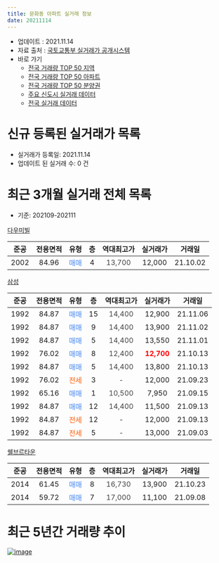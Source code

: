 ```yaml
---
title: 문화동 아파트 실거래 정보
date: 20211114
---
```


* 업데이트 : 2021.11.14
* 자료 출처 : [국토교통부 실거래가 공개시스템](http://rt.molit.go.kr)
* 바로 가기
    * [전국 거래량 TOP 50 지역](https://apt-info.github.io/apt-trade-info/tr)
    * [전국 거래량 TOP 50 아파트](https://apt-info.github.io/apt-trade-info/ta)
    * [전국 거래량 TOP 50 분양권](https://apt-info.github.io/apt-trade-info/tb)
    * [주요 신도시 실거래 데이터](https://apt-info.github.io/apt-trade-info/newtown)
    * [전국 실거래 데이터](https://apt-info.github.io/apt-trade-info/all)



<script async src="https://pagead2.googlesyndication.com/pagead/js/adsbygoogle.js"></script>
<!-- 기본광고 -->
<ins class="adsbygoogle"
     style="display:block"
     data-ad-client="ca-pub-1142216861245946"
     data-ad-slot="4805727019"
     data-ad-format="auto"
     data-full-width-responsive="true"></ins>
<script>
     (adsbygoogle = window.adsbygoogle || []).push({});
</script>


# 신규 등록된 실거래가 목록

* 실거래가 등록일: 2021.11.14
* 업데이트 된 실거래 수: 0 건




<script async src="https://pagead2.googlesyndication.com/pagead/js/adsbygoogle.js"></script>
<!-- 기본광고 -->
<ins class="adsbygoogle"
     style="display:block"
     data-ad-client="ca-pub-1142216861245946"
     data-ad-slot="4805727019"
     data-ad-format="auto"
     data-full-width-responsive="true"></ins>
<script>
     (adsbygoogle = window.adsbygoogle || []).push({});
</script>


# 최근 3개월 실거래 전체 목록
* 기준: 202109-202111


[다우미빌](https://search.naver.com/search.naver?query=%EB%8B%A4%EC%9A%B0%EB%AF%B8%EB%B9%8C)

|준공|전용면적|유형|층|역대최고가|실거래가|거래일|
|:---:|:---:|:---:|:---:|:---:|:---:|:---:|
|2002|84.96|<span style="color:#4285F3">매매</span>|4|<span style="color:#444444">13,700</span>|12,000|21.10.02|

[삼성](https://search.naver.com/search.naver?query=%EC%82%BC%EC%84%B1)

|준공|전용면적|유형|층|역대최고가|실거래가|거래일|
|:---:|:---:|:---:|:---:|:---:|:---:|:---:|
|1992|84.87|<span style="color:#4285F3">매매</span>|15|<span style="color:#444444">14,400</span>|12,900|21.11.06|
|1992|84.87|<span style="color:#4285F3">매매</span>|9|<span style="color:#444444">14,400</span>|13,900|21.11.02|
|1992|84.87|<span style="color:#4285F3">매매</span>|5|<span style="color:#444444">14,400</span>|13,550|21.11.01|
|1992|76.02|<span style="color:#4285F3">매매</span>|8|<span style="color:#444444">12,400</span>|<b><span style="color:#FF0000">12,700</span></b>|21.10.13|
|1992|84.87|<span style="color:#4285F3">매매</span>|5|<span style="color:#444444">14,400</span>|13,800|21.10.13|
|1992|76.02|<span style="color:#FF5A00">전세</span>|3|<span style="color:#444444">-</span>|12,000|21.09.23|
|1992|65.16|<span style="color:#4285F3">매매</span>|1|<span style="color:#444444">10,500</span>|7,950|21.09.15|
|1992|84.87|<span style="color:#4285F3">매매</span>|12|<span style="color:#444444">14,400</span>|11,500|21.09.13|
|1992|84.87|<span style="color:#FF5A00">전세</span>|12|<span style="color:#444444">-</span>|12,000|21.09.13|
|1992|84.87|<span style="color:#FF5A00">전세</span>|5|<span style="color:#444444">-</span>|13,000|21.09.03|

[쉘브르타운](https://search.naver.com/search.naver?query=%EC%89%98%EB%B8%8C%EB%A5%B4%ED%83%80%EC%9A%B4)

|준공|전용면적|유형|층|역대최고가|실거래가|거래일|
|:---:|:---:|:---:|:---:|:---:|:---:|:---:|
|2014|61.45|<span style="color:#4285F3">매매</span>|8|<span style="color:#444444">16,730</span>|13,900|21.10.23|
|2014|59.72|<span style="color:#4285F3">매매</span>|7|<span style="color:#444444">17,000</span>|11,100|21.09.08|



<script async src="https://pagead2.googlesyndication.com/pagead/js/adsbygoogle.js"></script>
<!-- 기본광고 -->
<ins class="adsbygoogle"
     style="display:block"
     data-ad-client="ca-pub-1142216861245946"
     data-ad-slot="4805727019"
     data-ad-format="auto"
     data-full-width-responsive="true"></ins>
<script>
     (adsbygoogle = window.adsbygoogle || []).push({});
</script>


# 최근 5년간 거래량 추이


<div style="width:100%;">
    <canvas id="deal_progress" height="200"></canvas>
</div>

<script>
new Chart(document.getElementById("deal_progress"), {
    type: 'line',
    data: {
        labels: ['16.01','16.02','16.03','16.04','16.05','16.06','16.07','16.08','16.09','16.10','16.11','16.12','17.01','17.02','17.03','17.04','17.05','17.06','17.07','17.08','17.09','17.10','17.11','17.12','18.01','18.02','18.03','18.04','18.05','18.06','18.07','18.08','18.09','18.10','18.11','18.12','19.01','19.02','19.03','19.04','19.06','19.07','19.08','19.09','19.10','19.11','19.12','20.01','20.02','20.03','20.04','20.05','20.06','20.07','20.08','20.09','20.10','20.11','20.12','21.01','21.02','21.03','21.04','21.05','21.06','21.07','21.08','21.09','21.10','21.11'],
        datasets: [{
            label: '매매/분양권',
            data: [2,5,4,2,3,3,3,1,6,3,0,1,1,4,5,5,1,4,3,3,3,4,3,2,3,3,3,3,3,3,2,2,2,2,2,0,4,4,6,2,4,3,3,1,5,2,3,2,3,1,1,4,3,7,1,3,4,6,5,9,1,12,5,3,6,5,4,3,4,3],
            borderColor: "rgba(66, 133, 243, 1)",
            backgroundColor: "rgba(66, 133, 243, 0.05)",
            borderWidth: 1,
            pointRadius: 0,
            fill: false,
            lineTension: 0
        },{
            label: '전/월세',
            data: [0,1,0,1,1,1,2,1,0,0,4,1,2,5,0,1,0,0,1,0,1,0,1,1,0,0,1,1,4,3,1,1,2,0,1,2,4,2,0,1,1,1,0,1,2,0,3,0,0,0,0,2,2,3,2,0,0,0,1,1,0,2,2,2,0,1,1,3,0,0],
            borderColor: "rgba(255, 90, 0, 1)",
            backgroundColor: "rgba(255, 90, 0, 0.05)",
            borderWidth: 1,
            pointRadius: 0,
            fill: false,
            lineTension: 0
        },{
            label: '합계',
            data: [2,6,4,3,4,4,5,2,6,3,4,2,3,9,5,6,1,4,4,3,4,4,4,3,3,3,4,4,7,6,3,3,4,2,3,2,8,6,6,3,5,4,3,2,7,2,6,2,3,1,1,6,5,10,3,3,4,6,6,10,1,14,7,5,6,6,5,6,4,3],
            borderColor: "rgba(0, 0, 0, 1)",
            backgroundColor: "rgba(0, 0, 0, 0.03)",
            borderWidth: 0.1,
            pointRadius: 0,
            fill: true,
            lineTension: 0
        }
        ]
    },
    options: {
        responsive: true,
        title: {
            display: false
        },
        tooltips: {
            mode: 'index',
            intersect: false
        },
        hover: {
            mode: 'nearest',
            intersect: true
        },
        scales: {
            xAxes: [{
                display: true,
                scaleLabel: {
                    display: true,
                    labelString: '년/월'
                }
            }],
            yAxes: [{
                display: true,
                ticks: {
                    suggestedMin: 0,
                },
                scaleLabel: {
                    display: true,
                    labelString: '실거래 수'
                }
            }]
        }
    }
});

</script>


[![image](https://apt-info.github.io/images/2020-01-03-apt-trade-info/1024x500.png)](https://play.google.com/store/apps/details?id=com.aptinfo.apttradeinfo)

